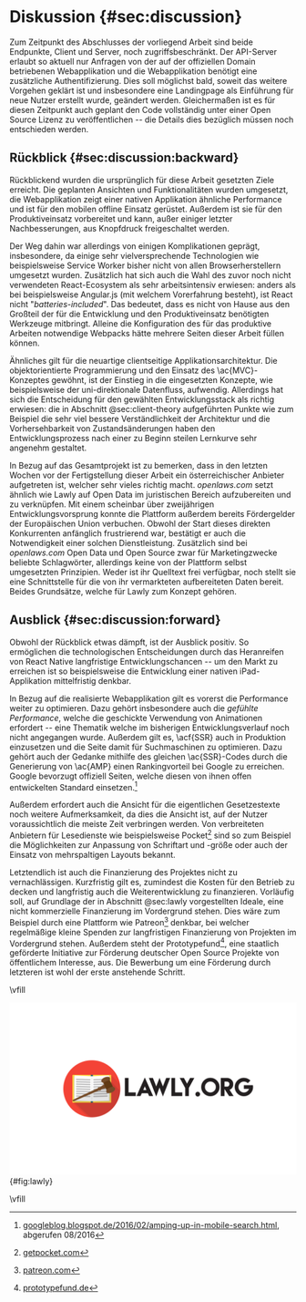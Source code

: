 # Diskussion {#sec:discussion}
Zum Zeitpunkt des Abschlusses der vorliegend Arbeit sind beide Endpunkte, Client und Server, noch zugriffsbeschränkt. Der API-Server erlaubt so aktuell nur Anfragen von der auf der offiziellen Domain betriebenen Webapplikation und die Webapplikation benötigt eine zusätzliche Authentifizierung. Dies soll möglichst bald, soweit das weitere Vorgehen geklärt ist und insbesondere eine Landingpage als Einführung für neue Nutzer erstellt wurde, geändert werden. Gleichermaßen ist es für diesen Zeitpunkt auch geplant den Code vollständig unter einer Open Source Lizenz zu veröffentlichen -- die Details dies bezüglich müssen noch entschieden werden.



## Rückblick {#sec:discussion:backward}
Rückblickend wurden die ursprünglich für diese Arbeit gesetzten Ziele erreicht. Die geplanten Ansichten und Funktionalitäten wurden umgesetzt, die Webapplikation zeigt einer nativen Applikation ähnliche Performance und ist für den mobilen offline Einsatz gerüstet. Außerdem ist sie für den Produktiveinsatz vorbereitet und kann, außer einiger letzter Nachbesserungen, aus Knopfdruck freigeschaltet werden.

Der Weg dahin war allerdings von einigen Komplikationen geprägt, insbesondere, da einige sehr vielversprechende Technologien wie beispielsweise Service Worker bisher nicht von allen Browserherstellern umgesetzt wurden. Zusätzlich hat sich auch die Wahl des zuvor noch nicht verwendeten React-Ecosystem als sehr arbeitsintensiv erwiesen: anders als bei beispielsweise Angular.js (mit welchem Vorerfahrung besteht), ist React nicht "*batteries-included*". Das bedeutet, dass es nicht von Hause aus den Großteil der für die Entwicklung und den Produktiveinsatz benötigten Werkzeuge mitbringt. Alleine die Konfiguration des für das produktive Arbeiten notwendige Webpacks hätte mehrere Seiten dieser Arbeit füllen können.

Ähnliches gilt für die neuartige clientseitige Applikationsarchitektur. Die objektorientierte Programmierung und den Einsatz des \ac{MVC}-Konzeptes gewöhnt, ist der Einstieg in die eingesetzten Konzepte, wie beispielsweise der uni-direktionale Datenfluss, aufwendig. Allerdings hat sich die Entscheidung für den gewählten Entwicklungsstack als richtig erwiesen: die in Abschnitt @sec:client-theory aufgeführten Punkte wie zum Beispiel die sehr viel bessere Verständlichkeit der Architektur und die Vorhersehbarkeit von Zustandsänderungen haben den Entwicklungsprozess nach einer zu Beginn steilen Lernkurve sehr angenehm gestaltet.

In Bezug auf das Gesamtprojekt ist zu bemerken, dass in den letzten Wochen vor der Fertigstellung dieser Arbeit ein österreichischer Anbieter aufgetreten ist, welcher sehr vieles richtig macht. *openlaws.com* setzt ähnlich wie Lawly auf Open Data im juristischen Bereich aufzubereiten und zu verknüpfen. Mit einem scheinbar über zweijährigen Entwicklungsvorsprung konnte die Plattform außerdem bereits Fördergelder der Europäischen Union verbuchen. Obwohl der Start dieses direkten Konkurrenten anfänglich frustrierend war, bestätigt er auch die Notwendigkeit einer solchen Dienstleistung. Zusätzlich sind bei *openlaws.com* Open Data und Open Source zwar für Marketingzwecke beliebte Schlagwörter, allerdings keine von der Plattform selbst umgesetzten Prinzipien. Weder ist ihr Quelltext frei verfügbar, noch stellt sie eine Schnittstelle für die von ihr vermarkteten aufbereiteten Daten bereit. Beides Grundsätze, welche für Lawly zum Konzept gehören.



## Ausblick {#sec:discussion:forward}
Obwohl der Rückblick etwas dämpft, ist der Ausblick positiv. So ermöglichen die technologischen Entscheidungen durch das Heranreifen von React Native langfristige Entwicklungschancen -- um den Markt zu erreichen ist so beispielsweise die Entwicklung einer nativen iPad-Applikation mittelfristig denkbar.

In Bezug auf die realisierte Webapplikation gilt es vorerst die Performance weiter zu optimieren. Dazu gehört insbesondere auch die *gefühlte Performance*, welche die geschickte Verwendung von Animationen erfordert -- eine Thematik welche im bisherigen Entwicklungsverlauf noch nicht angegangen wurde. Außerdem gilt es, \acf{SSR} auch in Produktion einzusetzen und die Seite damit für Suchmaschinen zu optimieren. Dazu gehört auch der Gedanke mithilfe des gleichen \ac{SSR}-Codes durch die Generierung von \ac{AMP} einen Rankingvorteil bei Google zu erreichen. Google bevorzugt offiziell Seiten, welche diesen von ihnen offen entwickelten Standard einsetzen.[^makethewebgreatagain]

[^makethewebgreatagain]: [googleblog.blogspot.de/2016/02/amping-up-in-mobile-search.html](https://googleblog.blogspot.de/2016/02/amping-up-in-mobile-search.html), abgerufen 08/2016

Außerdem erfordert auch die Ansicht für die eigentlichen Gesetzestexte noch weitere Aufmerksamkeit, da dies die Ansicht ist, auf der Nutzer voraussichtlich die meiste Zeit verbringen werden. Von verbreiteten Anbietern für Lesedienste wie beispielsweise Pocket[^pocket] sind so zum Beispiel die Möglichkeiten zur Anpassung von Schriftart und -größe oder auch der Einsatz von mehrspaltigen Layouts bekannt.

[^pocket]: [getpocket.com](https://getpocket.com)

Letztendlich ist auch die Finanzierung des Projektes nicht zu vernachlässigen. Kurzfristig gilt es, zumindest die Kosten für den Betrieb zu decken und langfristig auch die Weiterentwicklung zu finanzieren. Vorläufig soll, auf Grundlage der in Abschnitt @sec:lawly vorgestellten Ideale, eine nicht kommerzielle Finanzierung im Vordergrund stehen. Dies wäre zum Beispiel durch eine Plattform wie Patreon[^buymeacookie] denkbar, bei welcher regelmäßige kleine Spenden zur langfristigen Finanzierung von Projekten im Vordergrund stehen. Außerdem steht der Prototypefund[^fundmebig], eine staatlich geförderte Initiative zur Förderung deutscher Open Source Projekte von öffentlichem Interesse, aus. Die Bewerbung um eine Förderung durch letzteren ist wohl der erste anstehende Schritt.

[^buymeacookie]: [patreon.com](https://www.patreon.com/)

[^fundmebig]: [prototypefund.de](https://prototypefund.de)

\vfill

![Aktuelles *lawly.org* Logo](assets/lawly.png){#fig:lawly}

\vfill
